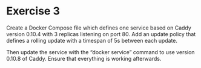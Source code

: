 # Exercise 3

Create a Docker Compose file which defines one service based on Caddy version 0.10.4 with 3 replicas listening on port 80. 
Add an update policy that defines a rolling update with a timespan of 5s between each update. 

Then update the service with the “docker service” command to use version 0.10.8 of Caddy. Ensure that everything is working afterwards.
